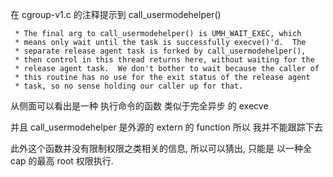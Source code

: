 在 cgroup-v1.c  的注释提示到 call_usermodehelper()  

```
 * The final arg to call_usermodehelper() is UMH_WAIT_EXEC, which
 * means only wait until the task is successfully execve()'d.  The
 * separate release agent task is forked by call_usermodehelper(),
 * then control in this thread returns here, without waiting for the
 * release agent task.  We don't bother to wait because the caller of
 * this routine has no use for the exit status of the release agent
 * task, so no sense holding our caller up for that.
```

从侧面可以看出是一种 执行命令的函数 类似于完全异步 的 execve

并且 call_usermodehelper 是外源的 extern 的 function 所以 我并不能跟踪下去 

此外这个函数并没有限制权限之类相关的信息, 所以可以猜出, 只能是 以一种全 cap 的最高 root 权限执行.